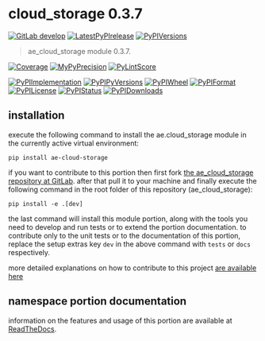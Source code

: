 <!-- THIS FILE IS EXCLUSIVELY MAINTAINED by the project ae.ae V0.3.95 -->
<!-- THIS FILE IS EXCLUSIVELY MAINTAINED by the project aedev.tpl_namespace_root V0.3.14 -->
# cloud_storage 0.3.7

[![GitLab develop](https://img.shields.io/gitlab/pipeline/ae-group/ae_cloud_storage/develop?logo=python)](
    https://gitlab.com/ae-group/ae_cloud_storage)
[![LatestPyPIrelease](
    https://img.shields.io/gitlab/pipeline/ae-group/ae_cloud_storage/release0.3.6?logo=python)](
    https://gitlab.com/ae-group/ae_cloud_storage/-/tree/release0.3.6)
[![PyPIVersions](https://img.shields.io/pypi/v/ae_cloud_storage)](
    https://pypi.org/project/ae-cloud-storage/#history)

>ae_cloud_storage module 0.3.7.

[![Coverage](https://ae-group.gitlab.io/ae_cloud_storage/coverage.svg)](
    https://ae-group.gitlab.io/ae_cloud_storage/coverage/index.html)
[![MyPyPrecision](https://ae-group.gitlab.io/ae_cloud_storage/mypy.svg)](
    https://ae-group.gitlab.io/ae_cloud_storage/lineprecision.txt)
[![PyLintScore](https://ae-group.gitlab.io/ae_cloud_storage/pylint.svg)](
    https://ae-group.gitlab.io/ae_cloud_storage/pylint.log)

[![PyPIImplementation](https://img.shields.io/pypi/implementation/ae_cloud_storage)](
    https://gitlab.com/ae-group/ae_cloud_storage/)
[![PyPIPyVersions](https://img.shields.io/pypi/pyversions/ae_cloud_storage)](
    https://gitlab.com/ae-group/ae_cloud_storage/)
[![PyPIWheel](https://img.shields.io/pypi/wheel/ae_cloud_storage)](
    https://gitlab.com/ae-group/ae_cloud_storage/)
[![PyPIFormat](https://img.shields.io/pypi/format/ae_cloud_storage)](
    https://pypi.org/project/ae-cloud-storage/)
[![PyPILicense](https://img.shields.io/pypi/l/ae_cloud_storage)](
    https://gitlab.com/ae-group/ae_cloud_storage/-/blob/develop/LICENSE.md)
[![PyPIStatus](https://img.shields.io/pypi/status/ae_cloud_storage)](
    https://libraries.io/pypi/ae-cloud-storage)
[![PyPIDownloads](https://img.shields.io/pypi/dm/ae_cloud_storage)](
    https://pypi.org/project/ae-cloud-storage/#files)


## installation


execute the following command to install the
ae.cloud_storage module
in the currently active virtual environment:
 
```shell script
pip install ae-cloud-storage
```

if you want to contribute to this portion then first fork
[the ae_cloud_storage repository at GitLab](
https://gitlab.com/ae-group/ae_cloud_storage "ae.cloud_storage code repository").
after that pull it to your machine and finally execute the
following command in the root folder of this repository
(ae_cloud_storage):

```shell script
pip install -e .[dev]
```

the last command will install this module portion, along with the tools you need
to develop and run tests or to extend the portion documentation. to contribute only to the unit tests or to the
documentation of this portion, replace the setup extras key `dev` in the above command with `tests` or `docs`
respectively.

more detailed explanations on how to contribute to this project
[are available here](
https://gitlab.com/ae-group/ae_cloud_storage/-/blob/develop/CONTRIBUTING.rst)


## namespace portion documentation

information on the features and usage of this portion are available at
[ReadTheDocs](
https://ae.readthedocs.io/en/latest/_autosummary/ae.cloud_storage.html
"ae_cloud_storage documentation").
